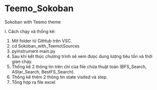 # Teemo_Sokoban
Sokoban with Teemo theme

I. Cách chạy và thống kê:
1. Mở folder từ GitHub trên VSC.
2. cd Sokoban_with_Teemo\Sources
3. pyinstrument main.py
4. Sau khi kết thúc chương trình sẽ xem đưọc dung lượng tiêu tốn và thời gian chạy.
5. Thống kê 2 thông tin trên chỉ của file chứa thuật toán (BFS_Search, AStar_Search, BestFS_Search).
6. Thống kê thêm 2 thông tin state visited và step.
7. Tổng hợp ra file excel